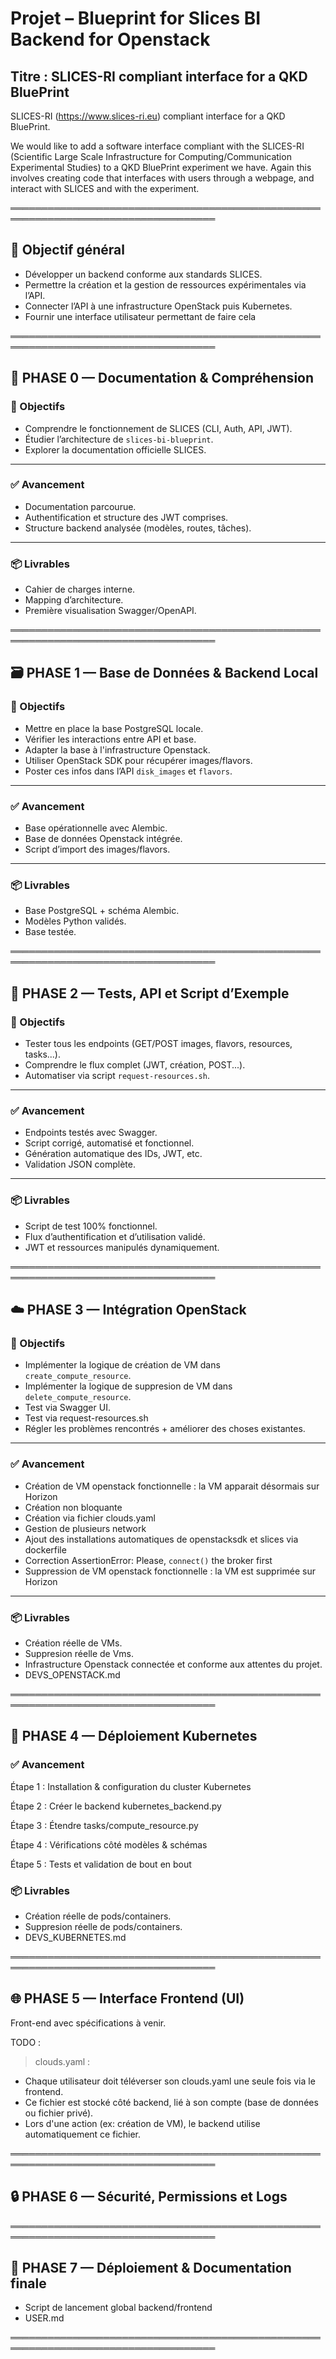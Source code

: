 # Projet – Blueprint for Slices BI Backend for Openstack

## Titre : **SLICES-RI compliant interface for a QKD BluePrint**

SLICES-RI (https://www.slices-ri.eu) compliant interface for a QKD BluePrint.

We would like to add a software interface compliant with the SLICES-RI (Scientific Large Scale Infrastructure for Computing/Communication Experimental Studies) to a QKD BluePrint experiment we have.  Again this involves creating code that interfaces with users through a webpage, and interact with SLICES and with the experiment.

═══════════════════════════════════════════════════════════════════════════════════

## 🎯 Objectif général

- Développer un backend conforme aux standards SLICES.
- Permettre la création et la gestion de ressources expérimentales via l’API.
- Connecter l’API à une infrastructure OpenStack puis Kubernetes.
- Fournir une interface utilisateur permettant de faire cela

═══════════════════════════════════════════════════════════════════════════════════

## 📘 PHASE 0 — Documentation & Compréhension

### 🎯 Objectifs
- Comprendre le fonctionnement de SLICES (CLI, Auth, API, JWT).
- Étudier l’architecture de `slices-bi-blueprint`.
- Explorer la documentation officielle SLICES.
---
### ✅ Avancement
- Documentation parcourue.
- Authentification et structure des JWT comprises.
- Structure backend analysée (modèles, routes, tâches).
---
### 📦 Livrables
- Cahier de charges interne.
- Mapping d’architecture.
- Première visualisation Swagger/OpenAPI.

═══════════════════════════════════════════════════════════════════════════════════

## 🗃️ PHASE 1 — Base de Données & Backend Local

### 🎯 Objectifs
- Mettre en place la base PostgreSQL locale.
- Vérifier les interactions entre API et base.
- Adapter la base à l'infrastructure Openstack.
- Utiliser OpenStack SDK pour récupérer images/flavors.
- Poster ces infos dans l’API `disk_images` et `flavors`.
---
### ✅ Avancement
- Base opérationnelle avec Alembic.
- Base de données Openstack intégrée.
- Script d’import des images/flavors.
---
### 📦 Livrables
- Base PostgreSQL + schéma Alembic.
- Modèles Python validés.
- Base testée.

═══════════════════════════════════════════════════════════════════════════════════

## 🧪 PHASE 2 — Tests, API et Script d’Exemple

### 🎯 Objectifs
- Tester tous les endpoints (GET/POST images, flavors, resources, tasks...).
- Comprendre le flux complet (JWT, création, POST...).
- Automatiser via script `request-resources.sh`.
---
### ✅ Avancement
- Endpoints testés avec Swagger.
- Script corrigé, automatisé et fonctionnel.
- Génération automatique des IDs, JWT, etc.
- Validation JSON complète.
---
### 📦 Livrables
- Script de test 100% fonctionnel.
- Flux d’authentification et d’utilisation validé.
- JWT et ressources manipulés dynamiquement.

═══════════════════════════════════════════════════════════════════════════════════
## ☁️ PHASE 3 — Intégration OpenStack

### 🎯 Objectifs
- Implémenter la logique de création de VM dans `create_compute_resource`.
- Implémenter la logique de suppresion de VM dans `delete_compute_resource`.
- Test via Swagger UI.
- Test via request-resources.sh
- Régler les problèmes rencontrés + améliorer des choses existantes.
---
### ✅ Avancement
- Création de VM openstack fonctionnelle : la VM apparait désormais sur Horizon
- Création non bloquante
- Création via fichier clouds.yaml
- Gestion de plusieurs network
- Ajout des installations automatiques de openstacksdk et slices via dockerfile
- Correction AssertionError: Please, `connect()` the broker first
- Suppression de VM openstack fonctionnelle : la VM est supprimée sur Horizon
---
### 📦 Livrables
- Création réelle de VMs.
- Suppresion réelle de Vms.
- Infrastructure Openstack connectée et conforme aux attentes du projet.
- DEVS_OPENSTACK.md

═══════════════════════════════════════════════════════════════════════════════════
## 🐳 PHASE 4 — Déploiement Kubernetes

### ✅ Avancement

Étape 1 : Installation & configuration du cluster Kubernetes

Étape 2 : Créer le backend kubernetes_backend.py

Étape 3 : Étendre tasks/compute_resource.py

Étape 4 : Vérifications côté modèles & schémas

Étape 5 : Tests et validation de bout en bout

### 📦 Livrables
- Création réelle de pods/containers.
- Suppresion réelle de pods/containers.
- DEVS_KUBERNETES.md

═══════════════════════════════════════════════════════════════════════════════════
## 🌐 PHASE 5 — Interface Frontend (UI)
Front-end avec spécifications à venir.

TODO :
> clouds.yaml :
  - Chaque utilisateur doit téléverser son clouds.yaml une seule fois via le frontend.
  - Ce fichier est stocké côté backend, lié à son compte (base de données ou fichier privé).
  - Lors d'une action (ex: création de VM), le backend utilise automatiquement ce fichier.
    
═══════════════════════════════════════════════════════════════════════════════════
## 🔒 PHASE 6 — Sécurité, Permissions et Logs
═══════════════════════════════════════════════════════════════════════════════════
## 🚀 PHASE 7 — Déploiement & Documentation finale

- Script de lancement global backend/frontend
- USER.md

  
═══════════════════════════════════════════════════════════════════════════════════
